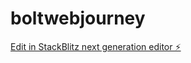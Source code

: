 # boltwebjourney

[Edit in StackBlitz next generation editor ⚡️](https://stackblitz.com/~/github.com/Intelliwebchatt/boltwebjourney)